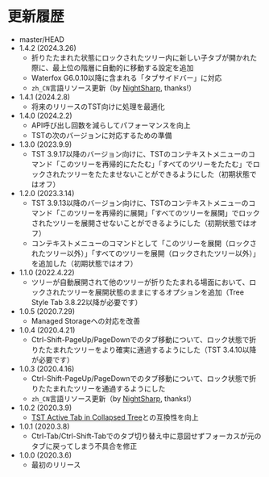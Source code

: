 # 更新履歴

 - master/HEAD
 - 1.4.2 (2024.3.26)
   * 折りたたまれた状態にロックされたツリー内に新しい子タブが開かれた際に、最上位の階層に自動的に移動する設定を追加
   * Waterfox G6.0.10以降に含まれる「タブサイドバー」に対応
   * `zh_CN`言語リソース更新（by [NightSharp](https://github.com/NightSharp), thanks!）
 - 1.4.1 (2024.2.8)
   * 将来のリリースのTST向けに処理を最適化
 - 1.4.0 (2024.2.2)
   * API呼び出し回数を減らしてパフォーマンスを向上
   * TSTの次のバージョンに対応するための準備
 - 1.3.0 (2023.9.9)
   * TST 3.9.17以降のバージョン向けに、TSTのコンテキストメニューのコマンド「このツリーを再帰的にたたむ」「すべてのツリーをたたむ」でロックされたツリーをたたませないことができるようにした（初期状態ではオフ）
 - 1.2.0 (2023.3.14)
   * TST 3.9.13以降のバージョン向けに、TSTのコンテキストメニューのコマンド「このツリーを再帰的に展開」「すべてのツリーを展開」でロックされたツリーを展開させないことができるようにした（初期状態ではオフ）
   * コンテキストメニューのコマンドとして「このツリーを展開（ロックされたツリー以外）」「すべてのツリーを展開（ロックされたツリー以外）」を追加した（初期状態ではオフ）
 - 1.1.0 (2022.4.22)
   * ツリーが自動展開されて他のツリーが折りたたまれる場面において、ロックされたツリーを展開状態のままにするオプションを追加（Tree Style Tab 3.8.22以降が必要です）
 - 1.0.5 (2020.7.29)
   * Managed Storageへの対応を改善
 - 1.0.4 (2020.4.21)
   * Ctrl-Shift-PageUp/PageDownでのタブ移動について、ロック状態で折りたたまれたツリーをより確実に通過するようにした（TST 3.4.10以降が必要です）
 - 1.0.3 (2020.4.16)
   * Ctrl-Shift-PageUp/PageDownでのタブ移動について、ロック状態で折りたたまれたツリーを通過するようにした
   * `zh_CN`言語リソース更新（by [NightSharp](https://github.com/NightSharp), thanks!）
 - 1.0.2 (2020.3.9)
   * [TST Active Tab in Collapsed Tree](https://addons.mozilla.org/firefox/addon/tst-active-tab-in-collapsed-tr)との互換性を向上
 - 1.0.1 (2020.3.8)
   * Ctrl-Tab/Ctrl-Shift-Tabでのタブ切り替え中に意図せずフォーカスが元のタブに戻ってしまう不具合を修正
 - 1.0.0 (2020.3.6)
   * 最初のリリース
